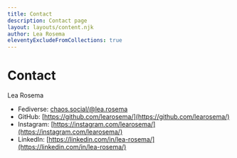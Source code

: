 ```yaml
---
title: Contact
description: Contact page
layout: layouts/content.njk
author: Lea Rosema
eleventyExcludeFromCollections: true
---
```


# Contact

Lea Rosema

- Fediverse: <a rel="me" href="https://chaos.social/@learosema">chaos.social/@lea.rosema</a>
- GitHub: [https://github.com/learosema/](https://github.com/learosema/)
- Instagram: [https://instagram.com/learosema/](https://instagram.com/learosema/)
- LinkedIn: [https://linkedin.com/in/lea-rosema/](https://linkedin.com/in/lea-rosema/)
